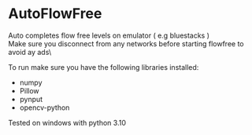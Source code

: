 # AutoFlowFree

Auto completes flow free levels on emulator ( e.g bluestacks )\
Make sure you disconnect from any networks before starting flowfree to avoid ay ads\

To run make sure you have the following libraries installed:
<ul>
    <li>numpy</li>
    <li>Pillow</li>
    <li>pynput</li>
    <li>opencv-python</li>
</ul>

Tested on windows with python 3.10
